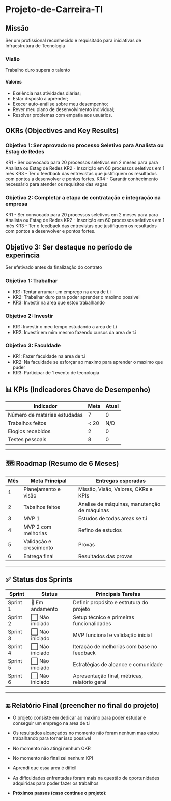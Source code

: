 # Projeto-de-Carreira-TI
## Missão
Ser um profissional reconhecido e requisitado para iniciativas de Infraestrutura de Tecnologia
### Visão
Trabalho duro supera o talento
#### Valores 
- Exelência nas atividades diárias;
- Estar disposto a aprender;
- Execer auto-análise sobre meu desempenho;
- Rever meu plano de desenvolvimento individual;
- Resolver problemas com empatia aos usuários.
## OKRs (Objectives and Key Results)

### Objetivo 1: Ser aprovado no processo Seletivo para Analista ou Estag de Redes

KR1 - Ser convocado para 20 processos seletivos em 2 meses para para Analista ou Estag de Redes
KR2 - Inscrição em 60 processos seletivos em 1 mês
KR3 - Ter o feedback das entrevistas que justifiquem os resultados com pontos a desenvolver e pontos fortes.
KR4 - Garantir conhecimento necessário para atender os requisitos das vagas

### Objetivo 2: Completar a etapa de contratação e integração na empresa

KR1 - Ser convocado para 20 processos seletivos em 2 meses para para Analista ou Estag de Redes
KR2 - Inscrição em 60 processos seletivos em 1 mês
KR3 - Ter o feedback das entrevistas que justifiquem os resultados com pontos a desenvolver e pontos fortes.

## Objetivo 3: Ser destaque no período de experincia

Ser efetivado antes da finalização do contrato

### Objetivo 1: Trabalhar
- KR1: Tentar arrumar um emprego na area de t.i
- KR2: Trabalhar duro para poder aprender o maximo possivel
- KR3: Investir na area que estou trabalhando

### Objetivo 2: Investir
- KR1: Investir o meu tempo estudando a area de t.i
- KR2: Investir em mim mesmo fazendo cursos da area de t.i

### Objetivo 3: Faculdade
- KR1: Fazer faculdade na area de t.i
- KR2: Na faculdade se esforçar ao maximo para aprender o maximo que puder
- KR3: Participar de 1 evento de tecnologia

## 📊 KPIs (Indicadores Chave de Desempenho)

| Indicador                | Meta          | Atual |
|--------------------------|---------------|--------|
| Número de matarias estudadas| 7           | 0      |
| Trabalhos feitos          | < 20          | N/D    |
| Elogios recebidos          | 2           | 0      |
| Testes pessoais     | 8                 | 0   |

---

## 🗺️ Roadmap (Resumo de 6 Meses)

| Mês | Meta Principal                         | Entregas esperadas                             |
|-----|-----------------------------------------|------------------------------------------------|
| 1   | Planejamento e visão                    | Missão, Visão, Valores, OKRs e KPIs            |
| 2   | Tabalhos feitos                    | Analise de máquinas, manutenção de máquinas  |
| 3   | MVP 1                                   | Estudos de todas areas se t.i        |
| 4   | MVP 2 com melhorias                     | Refino de estudos                        |
| 5   | Validação e crescimento                 | Provas      |
| 6   | Entrega final            | Resultados das provas    |

---

## ✅ Status dos Sprints

| Sprint | Status | Principais Tarefas                                  |
|--------|--------|------------------------------------------------------|
| Sprint 1 | 🔄 Em andamento | Definir propósito e estrutura do projeto         |
| Sprint 2 | ⬜️ Não iniciado | Setup técnico e primeiras funcionalidades        |
| Sprint 3 | ⬜️ Não iniciado | MVP funcional e validação inicial               |
| Sprint 4 | ⬜️ Não iniciado | Iteração de melhorias com base no feedback      |
| Sprint 5 | ⬜️ Não iniciado | Estratégias de alcance e comunidade             |
| Sprint 6 | ⬜️ Não iniciado | Apresentação final, métricas, relatório geral   |

---

## 🔚 Relatório Final (preencher no final do projeto)

- O projeto consiste em dedicar ao maximo para poder estudar e conseguir um emprego na area de t.i
- Os resultados alcançados no momento não foram nenhum mas estou trabalhando para tornar isso possivel
- No momento não atingi nenhum OKR
- No momento não finalizei nenhum KPI
- Aprendi que essa area é dificil
- As dificuldades enfrentadas foram mais na questão de oportunidades adquiridas para poder fazer os trabalhos

- **Próximos passos (caso continue o projeto)**:
